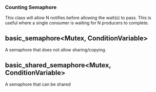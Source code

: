 ### Counting Semaphore
This class will allow N notifies before allowing the wait(s) to pass.  This is useful where a single consumer is waiting for N producers to complete.

## basic_semaphore<Mutex, ConditionVariable>
A semaphore that does not allow sharing/copying.

## basic_shared_semaphore<Mutex, ConditionVariable>
A semaphore that can be shared
